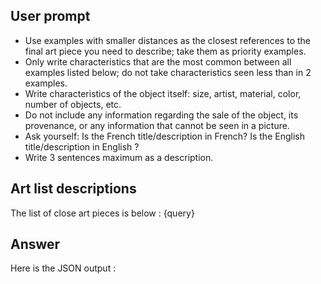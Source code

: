 ## User prompt ##

- Use examples with smaller distances as the closest references to the final art piece you need to describe; take them as priority examples.
- Only write characteristics that are the most common between all examples listed below; do not take characteristics seen less than in 2 examples.
- Write characteristics of the object itself: size, artist, material, color, number of objects, etc.
- Do not include any information regarding the sale of the object, its provenance, or any information that cannot be seen in a picture.
- Ask yourself: Is the French title/description in French? Is the English title/description in English ?
- Write 3 sentences maximum as a description.

## Art list descriptions ##

The list of close art pieces is below :
{query}

## Answer ##

Here is the JSON output :
